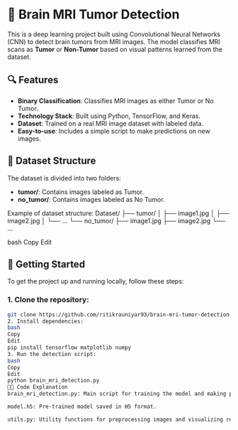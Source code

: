 # 🧠 Brain MRI Tumor Detection

This is a deep learning project built using Convolutional Neural Networks (CNN) to detect brain tumors from MRI images. The model classifies MRI scans as **Tumor** or **Non-Tumor** based on visual patterns learned from the dataset.

## 🔍 Features
- **Binary Classification**: Classifies MRI images as either Tumor or No Tumor.
- **Technology Stack**: Built using Python, TensorFlow, and Keras.
- **Dataset**: Trained on a real MRI image dataset with labeled data.
- **Easy-to-use**: Includes a simple script to make predictions on new images.

## 📁 Dataset Structure
The dataset is divided into two folders:
- **tumor/**: Contains images labeled as Tumor.
- **no_tumor/**: Contains images labeled as No Tumor.

Example of dataset structure:
Dataset/ ├── tumor/ │ ├── image1.jpg │ ├── image2.jpg │ └── ... └── no_tumor/ ├── image1.jpg ├── image2.jpg └── ...

bash
Copy
Edit

## 🚀 Getting Started

To get the project up and running locally, follow these steps:

### 1. Clone the repository:
```bash
git clone https://github.com/ritikrauniyar93/brain-mri-tumor-detection.git
2. Install dependencies:
bash
Copy
Edit
pip install tensorflow matplotlib numpy
3. Run the detection script:
bash
Copy
Edit
python brain_mri_detection.py
🧑‍💻 Code Explanation
brain_mri_detection.py: Main script for training the model and making predictions.

model.h5: Pre-trained model saved in H5 format.

utils.py: Utility functions for preprocessing images and visualizing results.
